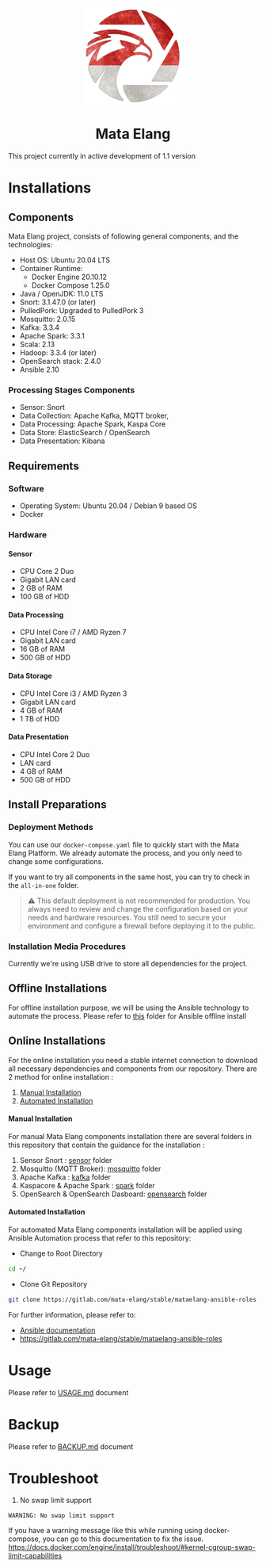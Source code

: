 
<div align="center">
  <img src=".images/mata-elang-stable-logo.png" alt="logo" width="200">
  <h1>Mata Elang</h1>
</div>

This project currently in active development of 1.1 version
# Installations
## Components
Mata Elang project, consists of following general components, and the technologies:
- Host OS: Ubuntu 20.04 LTS
- Container Runtime: 
	- Docker Engine 20.10.12
	- Docker Compose 1.25.0
- Java / OpenJDK: 11.0 LTS
- Snort: 3.1.47.0 (or later)
- PulledPork: Upgraded to PulledPork 3
- Mosquitto: 2.0.15
- Kafka: 3.3.4
- Apache Spark: 3.3.1
- Scala: 2.13
- Hadoop: 3.3.4 (or later)
- OpenSearch stack: 2.4.0
- Ansible 2.10

### Processing Stages Components
- Sensor: Snort
- Data Collection: Apache Kafka, MQTT broker, 
- Data Processing: Apache Spark, Kaspa Core
- Data Store: ElasticSearch / OpenSearch
- Data Presentation: Kibana

## Requirements
### Software
- Operating System: Ubuntu 20.04 / Debian 9 based OS
- Docker
### Hardware
#### Sensor
- CPU Core 2 Duo
- Gigabit LAN card
- 2 GB of RAM
- 100 GB of HDD

#### Data Processing
- CPU Intel Core i7 / AMD Ryzen 7
- Gigabit LAN card
- 16 GB of RAM
- 500 GB of HDD
#### Data Storage
- CPU Intel Core i3 / AMD Ryzen 3
- Gigabit LAN card
- 4 GB of RAM
- 1 TB of HDD
#### Data Presentation
- CPU Intel Core 2 Duo
- LAN card
- 4 GB of RAM
- 500 GB of HDD
## Install Preparations

### Deployment Methods
You can use our `docker-compose.yaml` file to quickly start with the Mata Elang Platform. We already automate the process, and you only need to change some configurations. 

If you want to try all components in the same host, you can try to check in the `all-in-one` folder.

> :warning: This default deployment is not recommended for production. You always need to review and change the configuration based on your needs and hardware resources. You still need to secure your environment and configure a firewall before deploying it to the public.

### Installation Media Procedures
Currently we're using USB drive to store all dependencies for the project.
## Offline Installations
For offline installation purpose, we will be using the Ansible technology to automate the process.
Please refer to [this](ansible/README.md) folder for Ansible offline install
## Online Installations
For the online installation you need a stable internet connection to download all necessary dependencies and components from our repository.
There are 2 method for online installation :
1. [Manual Installation](#manual-installation)
2. [Automated Installation](#automated-installation)

#### Manual Installation
For manual Mata Elang components installation there are several folders in this repository that contain the guidance for the installation :

1. Sensor Snort : [sensor](sensor/README.md) folder
2. Mosquitto (MQTT Broker): [mosquitto](mosquitto/README.md) folder
3. Apache Kafka : [kafka](kafka/README.md) folder
4. Kaspacore & Apache Spark : [spark](spark/README.md) folder
5. OpenSearch & OpenSearch Dasboard: [opensearch](opensearch/README.md) folder

#### Automated Installation
For automated Mata Elang components installation will be applied using Ansible Automation process that refer to this repository:

- Change to Root Directory
```bash
cd ~/
```

- Clone Git Repository
```bash
git clone https://gitlab.com/mata-elang/stable/mataelang-ansible-roles.git
```

For further information, please refer to: 
- [Ansible documentation](me-ansible-playbook/README.md)
- https://gitlab.com/mata-elang/stable/mataelang-ansible-roles

# Usage
Please refer to [USAGE.md](USAGE.md) document

# Backup
Please refer to [BACKUP.md](BACKUP.md) document

# Troubleshoot

1. No swap limit support
  ```
  WARNING: No swap limit support
  ```
  If you have a warning message like this while running using docker-compose, you can go to this documentation to fix the issue.
  https://docs.docker.com/engine/install/troubleshoot/#kernel-cgroup-swap-limit-capabilities
